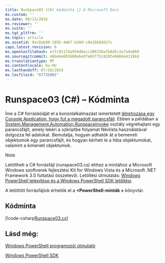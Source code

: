 ```yaml
---
title: RunSpace03 (C#) kódminta |} A Microsoft Docs
ms.custom: ''
ms.date: 09/13/2016
ms.reviewer: ''
ms.suite: ''
ms.tgt_pltfrm: ''
ms.topic: article
ms.assetid: 9ac8ab99-1856-4d6f-b30d-c0a18b8dd1fc
caps.latest.revision: 6
ms.openlocfilehash: e1fc91174a959d6acc306330afb8d5c2e7a9a860
ms.sourcegitcommit: 46bebe692689ebedfe65ff2c828fe666b443198d
ms.translationtype: MT
ms.contentlocale: hu-HU
ms.lasthandoff: 07/10/2019
ms.locfileid: "67735001"
---
```

# <a name="runspace03-c-code-sample"></a>Runspace03 (C#) – Kódminta

Íme a C# forráskódját el a konzolalkalmazást ismertetett [létrehozása egy Console Application, hogy fut a megadott parancsfájl](fd). Ebben a példában a [System.Management.Automation.Runspaceinvoke](/dotnet/api/System.Management.Automation.RunspaceInvoke) osztály végrehajtani egy parancsfájlt, amely lekéri a szkriptbe folyamat Névlista használatával dolgozza fel adatokat. Bemutatja, hogyan adhatók át a bemeneti objektumok egy parancsfájlt, és hogyan kérheti le a hiba objektumokat, valamint a kimeneti objektumok.

> [!NOTE]
> Letöltheti a C# forrásfájl (runspace03.cs) ehhez a mintához a Microsoft Windows szoftverek fejlesztési Kit for Windows Vista és a Microsoft .NET Framework 3.0 futtatási összetevői. Letöltési útmutatás: [Windows PowerShell telepítése és a Windows PowerShell SDK letöltési](/powershell/developer/installing-the-windows-powershell-sdk).
>
> A letöltött forrásfájlok érhetők el a  **\<PowerShell-minták >** könyvtár.

## <a name="code-sample"></a>Kódminta

[!code-csharp[Runspace03.cs](../../powershell-sdk-samples/SDK-2.0/csharp/Runspace03/Runspace03.cs#L11-L88 "Runspace03.cs")]

## <a name="see-also"></a>Lásd még:

[Windows PowerShell programozói útmutató](./windows-powershell-programmer-s-guide.md)

[Windows PowerShell SDK](../windows-powershell-reference.md)